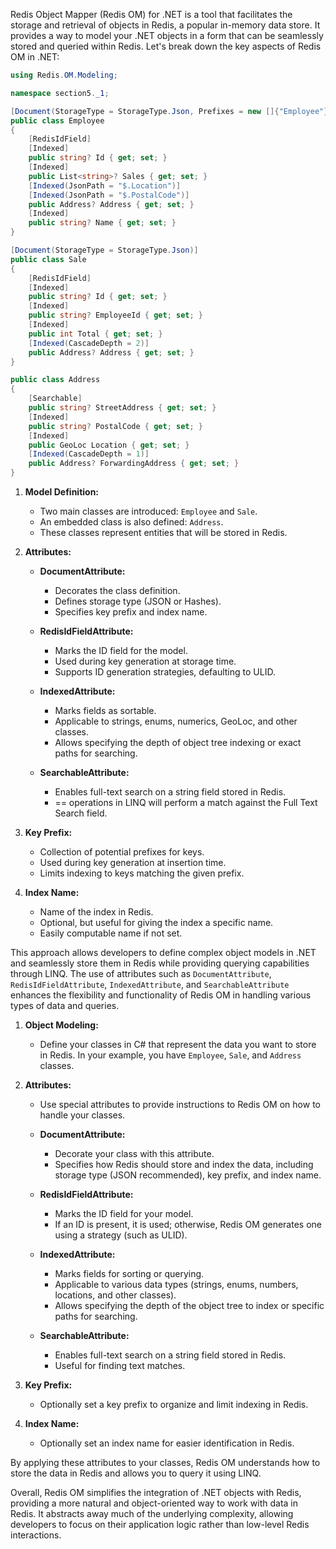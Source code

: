 
Redis Object Mapper (Redis OM) for .NET is a tool that facilitates the storage and retrieval of objects in Redis, a popular in-memory data store. It provides a way to model your .NET objects in a form that can be seamlessly stored and queried within Redis. Let's break down the key aspects of Redis OM in .NET:

```csharp
using Redis.OM.Modeling;

namespace section5._1;

[Document(StorageType = StorageType.Json, Prefixes = new []{"Employee"}, IndexName = "employees")]
public class Employee
{
    [RedisIdField]
    [Indexed]
    public string? Id { get; set; }
    [Indexed]
    public List<string>? Sales { get; set; }
    [Indexed(JsonPath = "$.Location")]
    [Indexed(JsonPath = "$.PostalCode")]
    public Address? Address { get; set; }
    [Indexed]
    public string? Name { get; set; }
}

[Document(StorageType = StorageType.Json)]
public class Sale
{
    [RedisIdField]
    [Indexed]
    public string? Id { get; set; }
    [Indexed]
    public string? EmployeeId { get; set; }
    [Indexed]
    public int Total { get; set; }
    [Indexed(CascadeDepth = 2)]
    public Address? Address { get; set; }
}

public class Address
{
    [Searchable]
    public string? StreetAddress { get; set; }
    [Indexed]
    public string? PostalCode { get; set; }
    [Indexed]
    public GeoLoc Location { get; set; }
    [Indexed(CascadeDepth = 1)]
    public Address? ForwardingAddress { get; set; }
}
```

1. **Model Definition:**
   - Two main classes are introduced: `Employee` and `Sale`.
   - An embedded class is also defined: `Address`.
   - These classes represent entities that will be stored in Redis.

2. **Attributes:**

   - **DocumentAttribute:**
     - Decorates the class definition.
     - Defines storage type (JSON or Hashes).
     - Specifies key prefix and index name.

   - **RedisIdFieldAttribute:**
     - Marks the ID field for the model.
     - Used during key generation at storage time.
     - Supports ID generation strategies, defaulting to ULID.

   - **IndexedAttribute:**
     - Marks fields as sortable.
     - Applicable to strings, enums, numerics, GeoLoc, and other classes.
     - Allows specifying the depth of object tree indexing or exact paths for searching.

   - **SearchableAttribute:**
     - Enables full-text search on a string field stored in Redis.
     - == operations in LINQ will perform a match against the Full Text Search field.

3. **Key Prefix:**
   - Collection of potential prefixes for keys.
   - Used during key generation at insertion time.
   - Limits indexing to keys matching the given prefix.

4. **Index Name:**
   - Name of the index in Redis.
   - Optional, but useful for giving the index a specific name.
   - Easily computable name if not set.

This approach allows developers to define complex object models in .NET and seamlessly store them in Redis while providing querying capabilities through LINQ. The use of attributes such as `DocumentAttribute`, `RedisIdFieldAttribute`, `IndexedAttribute`, and `SearchableAttribute` enhances the flexibility and functionality of Redis OM in handling various types of data and queries.

1. **Object Modeling:**
   - Define your classes in C# that represent the data you want to store in Redis. In your example, you have `Employee`, `Sale`, and `Address` classes.

2. **Attributes:**
   - Use special attributes to provide instructions to Redis OM on how to handle your classes.

   - **DocumentAttribute:**
     - Decorate your class with this attribute.
     - Specifies how Redis should store and index the data, including storage type (JSON recommended), key prefix, and index name.

   - **RedisIdFieldAttribute:**
     - Marks the ID field for your model.
     - If an ID is present, it is used; otherwise, Redis OM generates one using a strategy (such as ULID).

   - **IndexedAttribute:**
     - Marks fields for sorting or querying.
     - Applicable to various data types (strings, enums, numbers, locations, and other classes).
     - Allows specifying the depth of the object tree to index or specific paths for searching.

   - **SearchableAttribute:**
     - Enables full-text search on a string field stored in Redis.
     - Useful for finding text matches.

3. **Key Prefix:**
   - Optionally set a key prefix to organize and limit indexing in Redis.

4. **Index Name:**
   - Optionally set an index name for easier identification in Redis.

By applying these attributes to your classes, Redis OM understands how to store the data in Redis and allows you to query it using LINQ.

Overall, Redis OM simplifies the integration of .NET objects with Redis, providing a more natural and object-oriented way to work with data in Redis. It abstracts away much of the underlying complexity, allowing developers to focus on their application logic rather than low-level Redis interactions.
